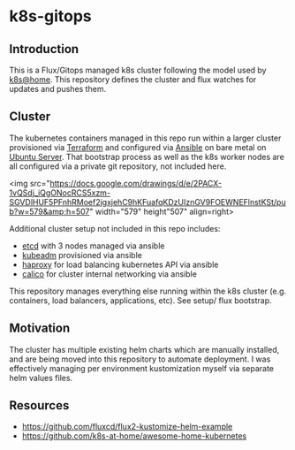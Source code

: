# k8s-gitops

## Introduction

This is a Flux/Gitops managed k8s cluster following the model used by [k8s@home](https://github.com/k8s-at-home). This repository defines the cluster and flux watches for updates and pushes them.

## Cluster

The kubernetes containers managed in this repo run within a larger cluster provisioned via [Terraform](https://www.terraform.io/) and configured via [Ansible](https://www.ansible.com/) on bare metal on [Ubuntu Server](https://ubuntu.com/server). That bootstrap process as well as the k8s worker nodes are all configured via a private git repository, not included here.

<img src="https://docs.google.com/drawings/d/e/2PACX-1vQSdj_iQgONocRCS5xzm-SGVDlHUF5PFnhRMoef2jgxjehC9hKFuafqKDzUIznGV9FOEWNEFlnstKSt/pub?w=579&amp;h=507" width="579" height"507" align=right>

Additional cluster setup not included in this repo includes:

  - [etcd](https://etcd.io/) with 3 nodes managed via ansible
  - [kubeadm](https://kubernetes.io/docs/setup/production-environment/tools/kubeadm/) provisioned via ansible
  - [haproxy](http://www.haproxy.org/) for load balancing kubernetes API via ansible
  - [calico](https://docs.projectcalico.org/about/about-calico) for cluster internal networking via ansible

This repository manages everything else running within the k8s cluster (e.g. containers, load balancers, applications, etc). See setup/ flux bootstrap.

## Motivation

The cluster has multiple existing helm charts which are manually installed, and are being moved into this repository to automate deployment. I was effectively managing per environment kustomization myself via separate helm values files.

## Resources

  - https://github.com/fluxcd/flux2-kustomize-helm-example
  - https://github.com/k8s-at-home/awesome-home-kubernetes
